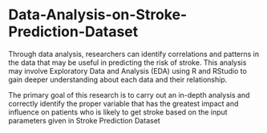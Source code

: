 # Data-Analysis-on-Stroke-Prediction-Dataset
Through data analysis, researchers can identify correlations and patterns in the data that may be useful in predicting the risk of stroke. This analysis may involve  Exploratory Data and Analysis (EDA)  using R and RStudio to gain deeper understanding about each data and their relationship. 

The primary goal of this research is to carry out an in-depth analysis and correctly identify the proper  variable that has the greatest impact and influence on patients who is likely to get stroke based on the input parameters given in Stroke Prediction Dataset
